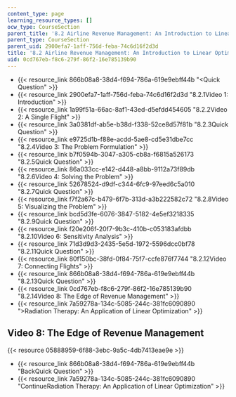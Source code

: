 ```yaml
---
content_type: page
learning_resource_types: []
ocw_type: CourseSection
parent_title: '8.2 Airline Revenue Management: An Introduction to Linear Optimization '
parent_type: CourseSection
parent_uid: 2900efa7-1aff-756d-feba-74c6d16f2d3d
title: '8.2 Airline Revenue Management: An Introduction to Linear Optimization '
uid: 0cd767eb-f8c6-279f-86f2-16e785139b90
---
```


*   {{< resource_link 866b08a8-38d4-f694-786a-619e9ebff44b "\<Quick Question" >}}
*   {{< resource_link 2900efa7-1aff-756d-feba-74c6d16f2d3d "8.2.1Video 1: Introduction" >}}
*   {{< resource_link 1a99f51a-66ac-8af1-43ed-d5efdd454605 "8.2.2Video 2: A Single Flight" >}}
*   {{< resource_link 3a0381df-ab5e-b38d-f338-52ce8d57f81b "8.2.3Quick Question" >}}
*   {{< resource_link e9725d1b-f88e-acdd-5ae8-cd5e31dbe7cc "8.2.4Video 3: The Problem Formulation" >}}
*   {{< resource_link b7f0594b-3047-a305-cb8a-f6815a526173 "8.2.5Quick Question" >}}
*   {{< resource_link 86a033cc-e142-d448-a8bb-9112a73f89db "8.2.6Video 4: Solving the Problem" >}}
*   {{< resource_link 52678524-d9df-c344-6fc9-97eed6c5a010 "8.2.7Quick Question" >}}
*   {{< resource_link f7f2a67c-b479-6f7b-313d-a3b222582c72 "8.2.8Video 5: Visualizing the Problem" >}}
*   {{< resource_link bcd5d3fe-6076-3847-5182-4e5ef3218335 "8.2.9Quick Question" >}}
*   {{< resource_link f20e206f-20f7-9b3c-410b-c053183afdbb "8.2.10Video 6: Sensitivity Analysis" >}}
*   {{< resource_link 71d3d9d3-2435-5e5d-1972-5596dcc0bf78 "8.2.11Quick Question" >}}
*   {{< resource_link 80f150bc-38fd-0f84-75f7-ccfe876f7744 "8.2.12Video 7: Connecting Flights" >}}
*   {{< resource_link 866b08a8-38d4-f694-786a-619e9ebff44b "8.2.13Quick Question" >}}
*   {{< resource_link 0cd767eb-f8c6-279f-86f2-16e785139b90 "8.2.14Video 8: The Edge of Revenue Management" >}}
*   {{< resource_link 7a59278a-134c-5085-244c-381fc6090890 "\>Radiation Therapy: An Application of Linear Optimization" >}}

Video 8: The Edge of Revenue Management
---------------------------------------

{{< resource 05888959-6f88-3ebc-9a5c-4db7413eae9e >}}

*   {{< resource_link 866b08a8-38d4-f694-786a-619e9ebff44b "BackQuick Question" >}}
*   {{< resource_link 7a59278a-134c-5085-244c-381fc6090890 "ContinueRadiation Therapy: An Application of Linear Optimization" >}}
